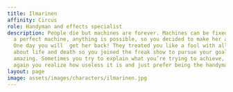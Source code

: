 ```yaml
---
title: Ilmarinen
affinity: Circus
role: Handyman and effects specialist
description: People die but machines are forever. Machines can be fixed, and with
  a perfect machine, anything is possible, so you decided to make her anew from metal.
  One day you will  get her back! They treated you like a fool with all your ideas
  about life and death so you joined the freak show to pursue your goal. It will be
  amazing. Sometimes you try to explain what you’re trying to achieve, but again and
  again you realize how useless it is and just prefer being the handyman.
layout: page
image: assets/images/characters/ilmarinen.jpg
---
```


